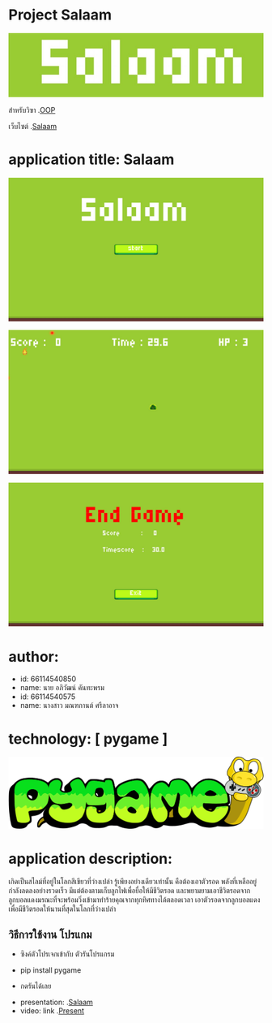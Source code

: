 # Project Salaam
![bannner](Salaam.jpg)

สำหรับวิฃา .[OOP](https://wichit2s.github.io)

เว็บไซต์ .[Salaam](https://github.com/xoKIMox/oop-project.github.io)

# application title: **Salaam**
![bannner](messageImage_1709468848078.jpg)

![bannner](messageImage_1709468895361.jpg)

![bannner](messageImage_1709468876402.jpg)
# author: 

  * id: 66114540850
  * name: นาย อภิวัฒน์ คันทะพรม
  * id: 66114540575
  * name: นางสาว มณฑกานต์ ศรีลาอาจ

# technology: [ pygame ]
![bannner](pygame_logo.png)

# application description:
เกิดเป็นสไลม์ที่อยู่ในโลกสีเขียวที่ว่างเปล่า รู้เพียงอย่างเดียวเท่านั้น คือต้องเอาตัวรอด พลังที่เหลืออยู่กำลังลดลงอย่างรวดเร็ว มีแต่ต้องตามเก็บลูกไฟเพื่อยื่อให้มีชีวิตรอด และพยามยามเอาชีวิตรอดจากลูกบอลแดงมรณะที่จะพร้อมวิ่งเข้ามาทำร้ายคุณจากทุกทิศทางได้ตลอดเวลา เอาตัวรอดจากลูกบอลแดง เพื่อมีชีวิตรอดให้นานที่สุดในโลกที่ว่างเปล่า
## วิธีการใช้งาน โปรแกม

- ซิงค์ตัวโปรเจกเข้ากับ ตัวรันโปรแกรม
  
- pip install pygame
  
- กดรันได้เลย
  
* presentation: .[Salaam](https://www.canva.com/design/DAF9-KZwWJo/f4CRZLaA0hgyuB8vEMfV2A/edit?utm_content=DAF9-KZwWJo&utm_campaign=designshare&utm_medium=link2&utm_source=sharebutton)
* video: link .[Present](https://youtu.be/TC8M8TTkHAo?si=UVGFzo7Yw_xhbfUS)
